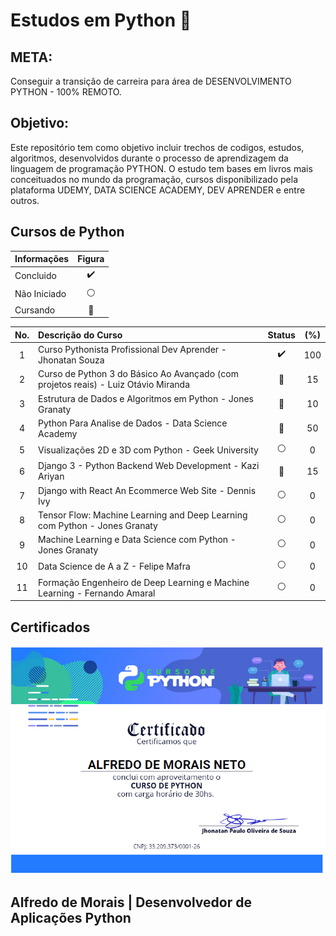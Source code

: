 # Estudos em Python :snake: 

## META:
Conseguir a transição de carreira para área de DESENVOLVIMENTO PYTHON - 100% REMOTO. 

## Objetivo: 
Este repositório tem como objetivo incluir trechos de codigos, estudos, algoritmos, desenvolvidos durante o processo de aprendizagem da linguagem de programação PYTHON. O estudo tem bases em livros mais conceituados no mundo da programação, cursos disponibilizado pela plataforma UDEMY, DATA SCIENCE ACADEMY, DEV APRENDER e entre outros. 

## Cursos de Python

|Informações | Figura            |
|:---        | :---:             |
|Concluido   |:heavy_check_mark: |
|Não Iniciado|:white_circle:     |
|Cursando    |:large_blue_circle:|


|No.  | Descrição do Curso                                                               | Status            | (%) |
|:---:|:---                                                                              | :---:             |:---:|
|1    |Curso Pythonista Profissional Dev Aprender - Jhonatan Souza                       |:heavy_check_mark: | 100 |
|2    |Curso de Python 3 do Básico Ao Avançado (com projetos reais) - Luiz Otávio Miranda|:large_blue_circle:| 15  |
|3    |Estrutura de Dados e Algoritmos em Python - Jones Granaty                         |:large_blue_circle:| 10  |
|4    |Python Para Analise de Dados - Data Science Academy                               |:large_blue_circle:| 50  |
|5    |Visualizações 2D e 3D com Python - Geek University                                |:white_circle:     | 0   |
|6    |Django 3 - Python Backend Web Development - Kazi Ariyan                           |:large_blue_circle:| 15  |
|7    |Django with React An Ecommerce Web Site - Dennis Ivy                              |:white_circle:     | 0   |
|8    |Tensor Flow: Machine Learning and Deep Learning com Python - Jones Granaty        |:white_circle:     | 0   |
|9    |Machine Learning e Data Science com Python - Jones Granaty                        |:white_circle:     | 0   |
|10   |Data Science de A a Z - Felipe Mafra                                              |:white_circle:     | 0   |
|11   |Formação Engenheiro de Deep Learning e Machine Learning - Fernando Amaral         |:white_circle:     | 0   |

## Certificados

![Text Alt](outros_arquivos/certficado_dev_aprender.png)


## Alfredo de Morais | Desenvolvedor de Aplicações Python
